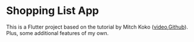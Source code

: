 # Shopping List App

This is a Flutter project based on the tutorial by Mitch Koko ([video](https://youtu.be/mMgr47QBZWA),[Github](https://github.com/mitchkoko/ToDoFlutter)).
Plus, some additional features of my own. 


